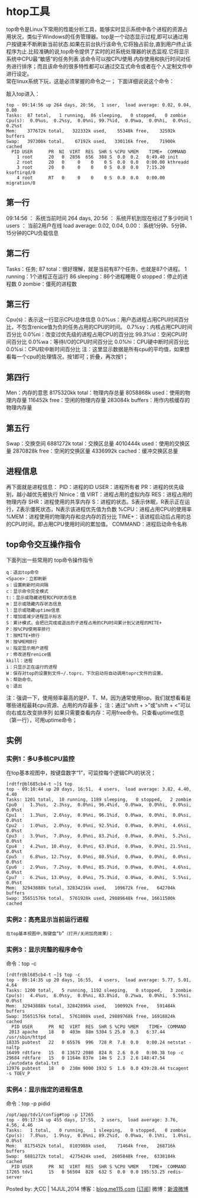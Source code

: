 # htop工具

top命令是Linux下常用的性能分析工具，能够实时显示系统中各个进程的资源占用状况，类似于Windows的任务管理器。top是一个动态显示过程,即可以通过用户按键来不断刷新当前状态.如果在前台执行该命令,它将独占前台,直到用户终止该程序为止.比较准确的说,top命令提供了实时的对系统处理器的状态监视.它将显示系统中CPU最“敏感”的任务列表.该命令可以按CPU使用.内存使用和执行时间对任务进行排序；而且该命令的很多特性都可以通过交互式命令或者在个人定制文件中进行设定。  
常在linux系统下玩，这是必须掌握的命令之一；
下面详细说说这个命令：

敲入top进入：

```
top - 09:14:56 up 264 days, 20:56,  1 user,  load average: 0.02, 0.04, 0.00
Tasks:  87 total,   1 running,  86 sleeping,   0 stopped,   0 zombie
Cpu(s):  0.0%us,  0.2%sy,  0.0%ni, 99.7%id,  0.0%wa,  0.0%hi,  0.0%si,  0.2%st
Mem:    377672k total,   322332k used,    55340k free,    32592k buffers
Swap:   397308k total,    67192k used,   330116k free,    71900k cached
  PID USER      PR  NI  VIRT  RES  SHR S %CPU %MEM    TIME+  COMMAND                                        
    1 root      20   0  2856  656  388 S  0.0  0.2   0:49.40 init                                            
    2 root      20   0     0    0    0 S  0.0  0.0   0:00.00 kthreadd                                        
    3 root      20   0     0    0    0 S  0.0  0.0   7:15.20 ksoftirqd/0                                     
    4 root      RT   0     0    0    0 S  0.0  0.0   0:00.00 migration/0                          

```

## 第一行

09:14:56 ：     系统当前时间
264 days, 20:56 ：   系统开机到现在经过了多少时间
1 users  ：            当前2用户在线
load average: 0.02, 0.04, 0.00：        系统1分钟、5分钟、15分钟的CPU负载信息

## 第二行

Tasks：任务;
87 total：很好理解，就是当前有87个任务，也就是87个进程。
1 running：1个进程正在运行
86 sleeping：86个进程睡眠
0 stopped：停止的进程数
0 zombie：僵死的进程数

## 第三行

Cpu(s)：表示这一行显示CPU总体信息
0.0%us：用户态进程占用CPU时间百分比，不包含renice值为负的任务占用的CPU的时间。
0.7%sy：内核占用CPU时间百分比
0.0%ni：改变过优先级的进程占用CPU的百分比
99.3%id：空闲CPU时间百分比
0.0%wa：等待I/O的CPU时间百分比
0.0%hi：CPU硬中断时间百分比
0.0%si：CPU软中断时间百分比
注：这里显示数据是所有cpu的平均值，如果想看每一个cpu的处理情况，按1即可；折叠，再次按1；

## 第四行

Men：内存的意思
8175320kk total：物理内存总量
8058868k used：使用的物理内存量
116452k free：空闲的物理内存量
283084k buffers：用作内核缓存的物理内存量

## 第五行

Swap：交换空间
6881272k total：交换区总量
4010444k used：使用的交换区量
2870828k free：空闲的交换区量
4336992k cached：缓冲交换区总量

## 进程信息

再下面就是进程信息：
PID：进程的ID
USER：进程所有者
PR：进程的优先级别，越小越优先被执行
NInice：值
VIRT：进程占用的虚拟内存
RES：进程占用的物理内存
SHR：进程使用的共享内存
S：进程的状态。S表示休眠，R表示正在运行，Z表示僵死状态，N表示该进程优先值为负数
%CPU：进程占用CPU的使用率
%MEM：进程使用的物理内存和总内存的百分比
TIME+：该进程启动后占用的总的CPU时间，即占用CPU使用时间的累加值。
COMMAND：进程启动命令名称

## top命令交互操作指令

下面列出一些常用的 top命令操作指令

```
q：退出top命令
<Space>：立即刷新
s：设置刷新时间间隔
c：显示命令完全模式
t:：显示或隐藏进程和CPU状态信息
m：显示或隐藏内存状态信息
l：显示或隐藏uptime信息
f：增加或减少进程显示标志
S：累计模式，会把已完成或退出的子进程占用的CPU时间累计到父进程的MITE+
P：按%CPU使用率排行
T：按MITE+排行
M：按%MEM排行
u：指定显示用户进程
r：修改进程renice值
kkill：进程
i：只显示正在运行的进程
W：保存对top的设置到文件~/.toprc，下次启动将自动调用toprc文件的设置。
h：帮助命令。
q：退出
```

注：强调一下，使用频率最高的是P、T、M，因为通常使用top，我们就想看看是哪些进程最耗cpu资源、占用的内存最多；
注：通过”shift + >”或”shift + <”可以向右或左改变排序列
如果只需要查看内存：可用free命令。只查看uptime信息（第一行），可用uptime命令；

## 实例

### 实例1：多U多核CPU监控

在top基本视图中，按键盘数字“1”，可监控每个逻辑CPU的状况；

```
[rdtfr@bl685cb4-t ~]$ top
top - 09:10:44 up 20 days, 16:51,  4 users,  load average: 3.82, 4.40, 4.40
Tasks: 1201 total,  10 running, 1189 sleeping,   0 stopped,   2 zombie
Cpu0  :  1.3%us,  2.3%sy,  0.0%ni, 96.4%id,  0.0%wa,  0.0%hi,  0.0%si,  0.0%st
Cpu1  :  1.3%us,  2.6%sy,  0.0%ni, 96.1%id,  0.0%wa,  0.0%hi,  0.0%si,  0.0%st
Cpu2  :  1.0%us,  2.0%sy,  0.0%ni, 92.5%id,  0.0%wa,  0.0%hi,  4.6%si,  0.0%st
Cpu3  :  3.9%us,  7.8%sy,  0.0%ni, 83.2%id,  0.0%wa,  0.0%hi,  5.2%si,  0.0%st
Cpu4  :  4.2%us, 10.4%sy,  0.0%ni, 63.8%id,  0.0%wa,  0.0%hi, 21.5%si,  0.0%st
Cpu5  :  6.8%us, 12.7%sy,  0.0%ni, 80.5%id,  0.0%wa,  0.0%hi,  0.0%si,  0.0%st
Cpu6  :  2.9%us,  7.2%sy,  0.0%ni, 85.3%id,  0.0%wa,  0.0%hi,  4.6%si,  0.0%st
Cpu7  :  6.2%us, 13.0%sy,  0.0%ni, 75.3%id,  0.0%wa,  0.0%hi,  5.5%si,  0.0%st
Mem:  32943888k total, 32834216k used,   109672k free,   642704k buffers
Swap: 35651576k total,  5761928k used, 29889648k free, 16611500k cached
```

### 实例2：高亮显示当前运行进程

```
在top基本视图中,按键盘“b”（打开/关闭加亮效果）；
```

### 实例3：显示完整的程序命令

命令：top -c

```
[rdtfr@bl685cb4-t ~]$ top -c
top - 09:14:35 up 20 days, 16:55,  4 users,  load average: 5.77, 5.01, 4.64
Tasks: 1200 total,   5 running, 1192 sleeping,   0 stopped,   3 zombie
Cpu(s):  4.4%us,  6.0%sy,  0.0%ni, 83.8%id,  0.2%wa,  0.0%hi,  5.5%si,  0.0%st
Mem:  32943888k total, 32842896k used,   100992k free,   591484k buffers
Swap: 35651576k total,  5761808k used, 29889768k free, 16918824k cached
  PID USER      PR  NI  VIRT  RES  SHR S %CPU %MEM    TIME+  COMMAND                                       
 2013 apache    18   0  403m  88m 5304 S 25.0  0.3   6:37.44 /usr/sbin/httpd                                
18335 pubtest   22   0 65576  996  728 R  7.8  0.0   0:00.24 netstat -naltp                            
16499 rdtfare   15   0 13672 2080  824 R  2.6  0.0   0:00.38 top -c                                         
29684 rdtfare   15   0 1164m 837m  14m S  2.3  2.6 148:47.54 ./autodata data1.txt                     
12976 pubtest   18   0  238m 9000 1932 S  1.6  0.0 439:28.44 tscagent -s TOEV_P 
```

### 实例4：显示指定的进程信息

命令：top -p pidid

```
/opt/app/tdv1/config#top -p 17265
top - 09:17:34 up 455 days, 17:55,  2 users,  load average: 3.76, 4.56, 4.46
Tasks:   1 total,   0 running,   1 sleeping,   0 stopped,   0 zombie
Cpu(s):  7.8%us,  1.9%sy,  0.0%ni, 89.2%id,  0.0%wa,  0.1%hi,  1.0%si,  0.0%st
Mem:   8175452k total,  8103988k used,    71464k free,   268716k buffers
Swap:  6881272k total,  4275424k used,  2605848k free,  6338184k cached
  PID USER      PR  NI  VIRT  RES  SHR S %CPU %MEM    TIME+  COMMAND                   
17265 tdv1      15   0 56504  828  632 S  0.0  0.0 195:53.25 redis-server                                   
```

Posted by: 大CC | 14JUL,2014
博客：[blog.me115.com](http://blog.me115.com) [[订阅](http://feed.feedsky.com/me115)]
微博：[新浪微博](http://weibo.com/bigcc115)
